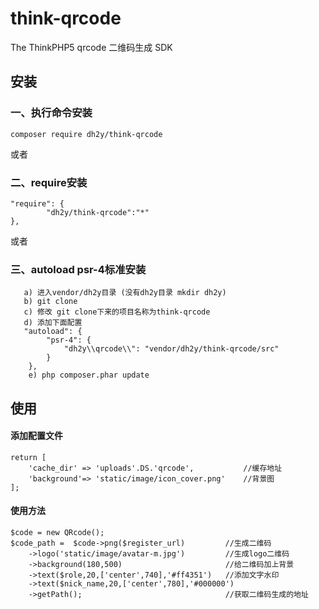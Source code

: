 # think-qrcode
The ThinkPHP5 qrcode
二维码生成 SDK
## 安装

### 一、执行命令安装
```
composer require dh2y/think-qrcode
```

或者

### 二、require安装
```
"require": {
        "dh2y/think-qrcode":"*"
},
```

或者
###  三、autoload psr-4标准安装
```
   a) 进入vendor/dh2y目录 (没有dh2y目录 mkdir dh2y)
   b) git clone 
   c) 修改 git clone下来的项目名称为think-qrcode
   d) 添加下面配置
   "autoload": {
        "psr-4": {
            "dh2y\\qrcode\\": "vendor/dh2y/think-qrcode/src"
        }
    },
    e) php composer.phar update
```


## 使用
#### 添加配置文件
```
return [
    'cache_dir' => 'uploads'.DS.'qrcode',           //缓存地址
    'background'=> 'static/image/icon_cover.png'    //背景图
];
```

#### 使用方法
```
$code = new QRcode();
$code_path =  $code->png($register_url)         //生成二维码
    ->logo('static/image/avatar-m.jpg')         //生成logo二维码
    ->background(180,500)                       //给二维码加上背景
    ->text($role,20,['center',740],'#ff4351')   //添加文字水印
    ->text($nick_name,20,['center',780],'#000000')
    ->getPath();                                //获取二维码生成的地址

```

     


